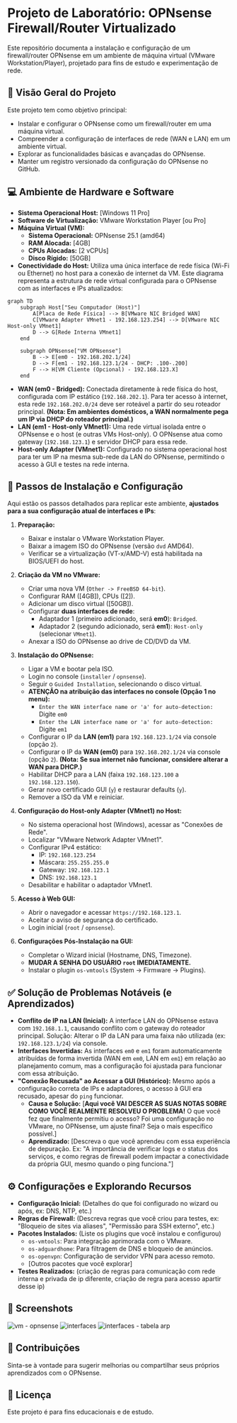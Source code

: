 # Projeto de Laboratório: OPNsense Firewall/Router Virtualizado

Este repositório documenta a instalação e configuração de um firewall/router OPNsense em um ambiente de máquina virtual (VMware Workstation/Player), projetado para fins de estudo e experimentação de rede.

## 📝 Visão Geral do Projeto

Este projeto tem como objetivo principal:
* Instalar e configurar o OPNsense como um firewall/router em uma máquina virtual.
* Compreender a configuração de interfaces de rede (WAN e LAN) em um ambiente virtual.
* Explorar as funcionalidades básicas e avançadas do OPNsense.
* Manter um registro versionado da configuração do OPNsense no GitHub.

## 💻 Ambiente de Hardware e Software

* **Sistema Operacional Host:** [Windows 11 Pro]
* **Software de Virtualização:** VMware Workstation Player [ou Pro]
* **Máquina Virtual (VM):**
    * **Sistema Operacional:** OPNsense 25.1 (amd64)
    * **RAM Alocada:** [4GB]
    * **CPUs Alocadas:** [2 vCPUs]
    * **Disco Rígido:** [50GB]
* **Conectividade do Host:** Utiliza uma única interface de rede física (Wi-Fi ou Ethernet) no host para a conexão de internet da VM.
Este diagrama representa a estrutura de rede virtual configurada para o OPNsense com as interfaces e IPs atualizados:

```mermaid
graph TD
    subgraph Host["Seu Computador (Host)"]
        A[Placa de Rede Física] --> B[VMware NIC Bridged WAN]
        C[VMware Adapter VMnet1 - 192.168.123.254] --> D[VMware NIC Host-only VMnet1]
        D --> G[Rede Interna VMnet1]
    end

    subgraph OPNsense["VM OPNsense"]
        B --> E[em0 - 192.168.202.1/24]
        D --> F[em1 - 192.168.123.1/24 - DHCP: .100-.200]
        F --> H[VM Cliente (Opcional) - 192.168.123.X]
    end

```

* **WAN (em0 - Bridged):** Conectada diretamente à rede física do host, configurada com IP estático (`192.168.202.1`). Para ter acesso à internet, esta rede `192.168.202.0/24` deve ser roteável a partir do seu roteador principal. **(Nota: Em ambientes domésticos, a WAN normalmente pega um IP via DHCP do roteador principal.)**
* **LAN (em1 - Host-only VMnet1):** Uma rede virtual isolada entre o OPNsense e o host (e outras VMs Host-only). O OPNsense atua como gateway (`192.168.123.1`) e servidor DHCP para essa rede.
* **Host-only Adapter (VMnet1):** Configurado no sistema operacional host para ter um IP na mesma sub-rede da LAN do OPNsense, permitindo o acesso à GUI e testes na rede interna.

## 🚀 Passos de Instalação e Configuração

Aqui estão os passos detalhados para replicar este ambiente, **ajustados para a sua configuração atual de interfaces e IPs**:

1.  **Preparação:**
    * Baixar e instalar o VMware Workstation Player.
    * Baixar a imagem ISO do OPNsense (versão `dvd` AMD64).
    * Verificar se a virtualização (VT-x/AMD-V) está habilitada na BIOS/UEFI do host.

2.  **Criação da VM no VMware:**
    * Criar uma nova VM (`Other -> FreeBSD 64-bit`).
    * Configurar RAM ([4GB]), CPUs ([2]).
    * Adicionar um disco virtual ([50GB]).
    * Configurar **duas interfaces de rede**:
        * Adaptador 1 (primeiro adicionado, será **em0**): `Bridged`.
        * Adaptador 2 (segundo adicionado, será **em1**): `Host-only` (selecionar `VMnet1`).
    * Anexar a ISO do OPNsense ao drive de CD/DVD da VM.

3.  **Instalação do OPNsense:**
    * Ligar a VM e bootar pela ISO.
    * Login no console (`installer` / `opnsense`).
    * Seguir o `Guided Installation`, selecionando o disco virtual.
    * **ATENÇÃO na atribuição das interfaces no console (Opção 1 no menu):**
        * `Enter the WAN interface name or 'a' for auto-detection:` Digite `em0`
        * `Enter the LAN interface name or 'a' for auto-detection:` Digite `em1`
    * Configurar o IP da **LAN (em1)** para `192.168.123.1/24` via console (opção `2`).
    * Configurar o IP da **WAN (em0)** para `192.168.202.1/24` via console (opção `2`). **(Nota: Se sua internet não funcionar, considere alterar a WAN para DHCP.)**
    * Habilitar DHCP para a LAN (faixa `192.168.123.100` a `192.168.123.150`).
    * Gerar novo certificado GUI (`y`) e restaurar defaults (`y`).
    * Remover a ISO da VM e reiniciar.

4.  **Configuração do Host-only Adapter (VMnet1) no Host:**
    * No sistema operacional host (Windows), acessar as "Conexões de Rede".
    * Localizar "VMware Network Adapter VMnet1".
    * Configurar IPv4 estático:
        * IP: `192.168.123.254`
        * Máscara: `255.255.255.0`
        * Gateway: `192.168.123.1`
        * DNS: `192.168.123.1`
    * Desabilitar e habilitar o adaptador VMnet1.

5.  **Acesso à Web GUI:**
    * Abrir o navegador e acessar `https://192.168.123.1`.
    * Aceitar o aviso de segurança do certificado.
    * Login inicial (`root` / `opnsense`).

6.  **Configurações Pós-Instalação na GUI:**
    * Completar o Wizard inicial (Hostname, DNS, Timezone).
    * **MUDAR A SENHA DO USUÁRIO `root` IMEDIATAMENTE.**
    * Instalar o plugin `os-vmtools` (System -> Firmware -> Plugins).

## ✅ Solução de Problemas Notáveis (e Aprendizados)

* **Conflito de IP na LAN (Inicial):** A interface LAN do OPNsense estava com `192.168.1.1`, causando conflito com o gateway do roteador principal. Solução: Alterar o IP da LAN para uma faixa não utilizada (ex: `192.168.123.1/24`) via console.
* **Interfaces Invertidas:** As interfaces `em0` e `em1` foram automaticamente atribuídas de forma invertida (WAN em `em0`, LAN em `em1`) em relação ao planejamento comum, mas a configuração foi ajustada para funcionar com essa atribuição.
* **"Conexão Recusada" ao Acessar a GUI (Histórico):** Mesmo após a configuração correta de IPs e adaptadores, o acesso à GUI era recusado, apesar do `ping` funcionar.
    * **Causa e Solução:** [**Aqui você VAI DESCER AS SUAS NOTAS SOBRE COMO VOCÊ REALMENTE RESOLVEU O PROBLEMA!** O que você fez que finalmente permitiu o acesso? Foi uma configuração no VMware, no OPNsense, um ajuste final? Seja o mais específico possível.]
    * **Aprendizado:** [Descreva o que você aprendeu com essa experiência de depuração. Ex: "A importância de verificar logs e o status dos serviços, e como regras de firewall podem impactar a conectividade da própria GUI, mesmo quando o ping funciona."]

## ⚙️ Configurações e Explorando Recursos

* **Configuração Inicial:** (Detalhes do que foi configurado no wizard ou após, ex: DNS, NTP, etc.)
* **Regras de Firewall:** (Descreva regras que você criou para testes, ex: "Bloqueio de sites via aliases", "Permissão para SSH externo", etc.)
* **Pacotes Instalados:** (Liste os plugins que você instalou e configurou)
    * `os-vmtools`: Para integração aprimorada com o VMware.
    * `os-adguardhome`: Para filtragem de DNS e bloqueio de anúncios.
    * `os-openvpn`: Configuração de servidor VPN para acesso remoto.
    * [Outros pacotes que você explorar]
* **Testes Realizados:** (criação de regras para comunicação com rede interna e privada de ip diferente, criação de regra para acesso apartir desse ip)

## 📸 Screenshots

![vm - opnsense](https://github.com/user-attachments/assets/d510409d-a0f9-4bfe-88b1-316b8684b5aa)
![interfaces](https://github.com/user-attachments/assets/2c768ca3-1cd9-4e88-9a7c-d72c00b1e8ba)
![interfaces - tabela arp](https://github.com/user-attachments/assets/103c32bf-2b44-44e1-a62d-af7976342a4a)

## 🤝 Contribuições

Sinta-se à vontade para sugerir melhorias ou compartilhar seus próprios aprendizados com o OPNsense.

## 📝 Licença

Este projeto é para fins educacionais e de estudo.
